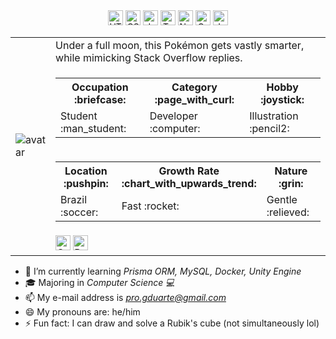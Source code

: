 <div align="center">
  <img height=24 src="https://img.shields.io/badge/-HTML5-ff5722" alt="HTML5" />
  <img height=24 src="https://img.shields.io/badge/-CSS3-214ce5" alt="CSS3" />
  <img height=24 src="https://img.shields.io/badge/-Javascript-yellow" alt="Javascript" />
  <img height=24 src="https://img.shields.io/badge/-Typescript-2d79c7" alt="Typescript" />
  <img height=24 src="https://img.shields.io/badge/-Node.js-4c9842" alt="Node.js" />
  <img height=24 src="https://img.shields.io/badge/-C--Sharp-803789" alt="C-Sharp" />
  <img height=24 src="https://img.shields.io/badge/-Java-eb2d2f" alt="Java" />
</div>

<table>
  <tr>
    <td rowspan="5"><img src="https://avatars.githubusercontent.com/u/15215540?v=4" alt="avatar" /></td>
    <td>Under a full moon, this Pokémon gets vastly smarter, while mimicking Stack Overflow replies.</td>
  </tr>
  <tr>
    <td>
      <table>
        <tr>
          <th width="200">Occupation :briefcase:</th>
          <th width="200">Category :page_with_curl:</th>
          <th width="200"">Hobby :joystick:</th>
                </tr>
                <tr>
                    <td>Student :man_student:</td>
                    <td>Developer :computer:</td>
                    <td>Illustration :pencil2:</td>
                </tr>
            </table>
        </td>
    </tr>
    <tr>
        <td>
            <table>
                <tr>
                    <th width=" 200">Location :pushpin:</th>
          <th width="200">Growth Rate :chart_with_upwards_trend:</th>
          <th width="200">Nature :grin:</th>
        </tr>
        <tr>
          <td>Brazil :soccer:</td>
          <td>Fast :rocket:</td>
          <td>Gentle :relieved:</td>
        </tr>
      </table>
    </td>
  </tr>
  <tr>
    <td>
      <img height=24 src="https://img.shields.io/badge/-Ghost-blueviolet" alt="Ghost" />
      <img height=24 src="https://img.shields.io/badge/-Poison-purple" alt="Poison" />
    </td>
  </tr>
</table>

- 🌱 I’m currently learning *Prisma ORM, MySQL, Docker, Unity Engine*
- 🎓 Majoring in *Computer Science 💻*
- 📫 My e-mail address is *pro.gduarte@gmail.com*
- 😄 My pronouns are: he/him
- ⚡ Fun fact: I can draw and solve a Rubik's cube (not simultaneously lol)

<!--
**Geezgus/Geezgus** is a ✨ _special_ ✨ repository because its `README.md` (this file) appears on your GitHub profile.

Here are some ideas to get you started:

- 🔭 I’m currently working on ...
- 🌱 I’m currently learning ...
- 👯 I’m looking to collaborate on ...
- 🤔 I’m looking for help with ...
- 💬 Ask me about ...
- 📫 How to reach me: ...
- 😄 Pronouns: ...
- ⚡ Fun fact: ...
-->
